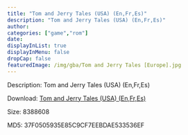 ```yaml
---
title: "Tom and Jerry Tales (USA) (En,Fr,Es)"
description: "Tom and Jerry Tales (USA) (En,Fr,Es)"
author: 
categories: ["game","rom"]
date: 
displayInList: true
displayInMenu: false
dropCap: false
featuredImage: /img/gba/Tom and Jerry Tales [Europe].jpg
---
```


Description: Tom and Jerry Tales (USA) (En,Fr,Es)

Download: <a style="text-decoration:underline;" href="https://mega.nz/#!CCgiFABZ!HEFa0-cz3GYmklLpzgCC3px8A4xBNBInwgUY9Xo-FTI" target = "_blank" rel = "nofollow" > Tom and Jerry Tales (USA) (En,Fr,Es)</a>

Size: 8388608

MD5: 37F0505935E85C9CF7EEBDAE533536EF

